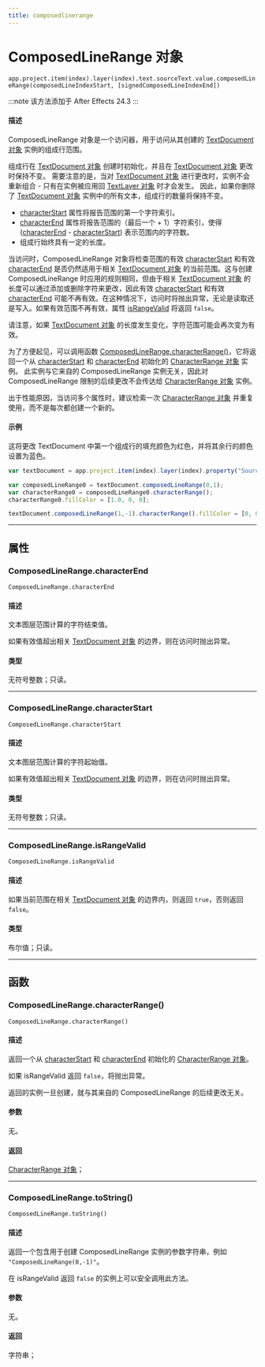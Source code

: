 ```yaml
---
title: composedlinerange
---
```

# ComposedLineRange 对象

`app.project.item(index).layer(index).text.sourceText.value.composedLineRange(composedLineIndexStart, [signedComposedLineIndexEnd])`

:::note
该方法添加于 After Effects 24.3
:::

#### 描述

ComposedLineRange 对象是一个访问器，用于访问从其创建的 [TextDocument 对象](../textdocument) 实例的组成行范围。

组成行在 [TextDocument 对象](../textdocument) 创建时初始化，并且在 [TextDocument 对象](../textdocument) 更改时保持不变。
需要注意的是，当对 [TextDocument 对象](../textdocument) 进行更改时，实例不会重新组合 - 只有在实例被应用回 [TextLayer 对象](../../layer/textlayer) 时才会发生。
因此，如果你删除了 [TextDocument 对象](../textdocument) 实例中的所有文本，组成行的数量将保持不变。

- [characterStart](#composedlinerangecharacterstart) 属性将报告范围的第一个字符索引。
- [characterEnd](#composedlinerangecharacterend) 属性将报告范围的（最后一个 + 1）字符索引，使得 ([characterEnd](#composedlinerangecharacterend) - [characterStart](#composedlinerangecharacterstart)) 表示范围内的字符数。
- 组成行始终具有一定的长度。

当访问时，ComposedLineRange 对象将检查范围的有效 [characterStart](#composedlinerangecharacterstart) 和有效 [characterEnd](#composedlinerangecharacterend) 是否仍然适用于相关 [TextDocument 对象](../textdocument) 的当前范围。这与创建 ComposedLineRange 时应用的规则相同，但由于相关 [TextDocument 对象](../textdocument) 的长度可以通过添加或删除字符来更改，因此有效 [characterStart](#composedlinerangecharacterstart) 和有效 [characterEnd](#composedlinerangecharacterend) 可能不再有效。在这种情况下，访问时将抛出异常，无论是读取还是写入。如果有效范围不再有效，属性 [isRangeValid](#composedlinerangeisrangevalid) 将返回 `false`。

请注意，如果 [TextDocument 对象](../textdocument) 的长度发生变化，字符范围可能会再次变为有效。

为了方便起见，可以调用函数 [ComposedLineRange.characterRange()](#composedlinerangecharacterrange)，它将返回一个从 [characterStart](#composedlinerangecharacterstart) 和 [characterEnd](#composedlinerangecharacterend) 初始化的 [CharacterRange 对象](../characterrange) 实例。
此实例与它来自的 ComposedLineRange 实例无关，因此对 ComposedLineRange 限制的后续更改不会传达给 [CharacterRange 对象](../characterrange) 实例。

出于性能原因，当访问多个属性时，建议检索一次 [CharacterRange 对象](../characterrange) 并重复使用，而不是每次都创建一个新的。

#### 示例

这将更改 TextDocument 中第一个组成行的填充颜色为红色，并将其余行的颜色设置为蓝色。

```javascript
var textDocument = app.project.item(index).layer(index).property("Source Text").value;

var composedLineRange0 = textDocument.composedLineRange(0,1);
var characterRange0 = composedLineRange0.characterRange();
characterRange0.fillColor = [1.0, 0, 0];

textDocument.composedLineRange(1,-1).characterRange().fillColor = [0, 0, 1.0];
```

---

## 属性

### ComposedLineRange.characterEnd

`ComposedLineRange.characterEnd`

#### 描述

文本图层范围计算的字符结束值。

如果有效值超出相关 [TextDocument 对象](../textdocument) 的边界，则在访问时抛出异常。

#### 类型

无符号整数；只读。

---

### ComposedLineRange.characterStart

`ComposedLineRange.characterStart`

#### 描述

文本图层范围计算的字符起始值。

如果有效值超出相关 [TextDocument 对象](../textdocument) 的边界，则在访问时抛出异常。

#### 类型

无符号整数；只读。

---

### ComposedLineRange.isRangeValid

`ComposedLineRange.isRangeValid`

#### 描述

如果当前范围在相关 [TextDocument 对象](../textdocument) 的边界内，则返回 `true`，否则返回 `false`。

#### 类型

布尔值；只读。

---

## 函数

### ComposedLineRange.characterRange()

`ComposedLineRange.characterRange()`

#### 描述

返回一个从 [characterStart](#composedlinerangecharacterstart) 和 [characterEnd](#composedlinerangecharacterend) 初始化的 [CharacterRange 对象](../characterrange)。

如果 isRangeValid 返回 `false`，将抛出异常。

返回的实例一旦创建，就与其来自的 ComposedLineRange 的后续更改无关。

#### 参数

无。

#### 返回

[CharacterRange 对象](../characterrange)；

---

### ComposedLineRange.toString()

`ComposedLineRange.toString()`

#### 描述

返回一个包含用于创建 ComposedLineRange 实例的参数字符串，例如 `"ComposedLineRange(0,-1)"`。

在 isRangeValid 返回 `false` 的实例上可以安全调用此方法。

#### 参数

无。

#### 返回

字符串；
